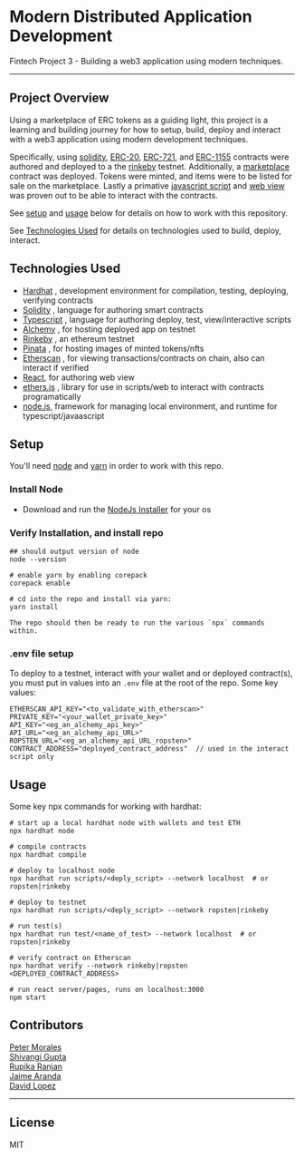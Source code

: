 # Modern Distributed Application Development
Fintech Project 3 - Building a web3 application using modern techniques.  

---

## Project Overview  
Using a marketplace of ERC tokens as a guiding light, this project is a learning and building journey for how to setup, build, deploy and interact with a web3 application using modern development techniques.  

Specifically, using [solidity](https://docs.soliditylang.org/en/v0.8.13/), [ERC-20](./contracts/ERC20token.sol), [ERC-721](./contracts/), and [ERC-1155](./contracts/ERC1155Items.sol) contracts were authored and deployed to a the [rinkeby](https://www.rinkeby.io/#stats) testnet. Additionally, a [marketplace](./contracts/G6AuctionBoilerplate.sol) contract was deployed.  Tokens were minted, and items were to be listed for sale on the marketplace.  Lastly a primative [javascript script](./scripts/interact.js) and [web view](./src/App.js) was proven out to be able to interact with the contracts.  

See [setup](#setup) and [usage](#usage) below for details on how to work with this repository.  

See [Technologies Used](#technologies-used) for details on technologies used to build, deploy, interact.  

## Technologies Used  
- [Hardhat](https://hardhat.org/) , development environment for compilation, testing, deploying, verifying contracts
- [Solidity](https://docs.soliditylang.org/en/v0.8.13/) , language for authoring smart contracts
- [Typescript](https://www.typescriptlang.org/) , language for authoring deploy, test, view/interactive scripts
- [Alchemy](https://www.alchemy.com/) , for hosting deployed app on testnet
- [Rinkeby](https://www.rinkeby.io/#stats) , an ethereum testnet
- [Pinata](https://www.pinata.cloud/) , for hosting images of minted tokens/nfts
- [Etherscan](https://etherscan.io/) , for viewing transactions/contracts on chain, also can interact if verified
- [React](https://reactjs.org/), for authoring web view
- [ethers.js](https://docs.ethers.io/v5/) , library for use in scripts/web to interact with contracts programatically
- [node.js](https://nodejs.org/en/download/), framework for managing local environment, and runtime for typescript/javaascript


## Setup

You'll need [node](https://nodejs.org/en/download/) and [yarn](https://yarnpkg.com/getting-started/usage) in order to work with this repo.  

### Install Node
- Download and run the [NodeJs Installer](https://nodejs.org/en/download/) for your os

### Verify Installation, and install repo
```
## should output version of node
node --version

# enable yarn by enabling corepack
corepack enable

# cd into the repo and install via yarn:
yarn install

The repo should then be ready to run the various `npx` commands within.
```

### .env file setup
To deploy to a testnet, interact with your wallet and or deployed contract(s), you must put in values into an `.env` file at the root of the repo. Some key values:  

```
ETHERSCAN_API_KEY="<to_validate_with_etherscan>"
PRIVATE_KEY="<your_wallet_private_key>"
API_KEY="<eg_an_alchemy_api_key>"
API_URL="<eg_an_alchemy_api_URL>"
ROPSTEN_URL="<eg_an_alchemy_api_URL_ropsten>"
CONTRACT_ADDRESS="deployed_contract_address"  // used in the interact script only
```

## Usage

Some key npx commands for working with hardhat:  

```
# start up a local hardhat node with wallets and test ETH
npx hardhat node

# compile contracts
npx hardhat compile

# deploy to localhost node
npx hardhat run scripts/<deply_script> --network localhost  # or ropsten|rinkeby

# deploy to testnet
npx hardhat run scripts/<deply_script> --network ropsten|rinkeby

# run test(s)
npx hardhat run test/<name_of_test> --network localhost  # or ropsten|rinkeby

# verify contract on Etherscan
npx hardhat verify --network rinkeby|ropsten <DEPLOYED_CONTRACT_ADDRESS>

# run react server/pages, runs on localhost:3000
npm start

```

## Contributors

[Peter Morales](https://github.com/pmm09c)  
[Shivangi Gupta](https://github.com/shivangiuw)   
[Rupika Ranjan](https://github.com/rupikaranjan)  
[Jaime Aranda](https://github.com/Aranda80)  
[David Lopez](https://github.com/sububer)  

---

## License

MIT
